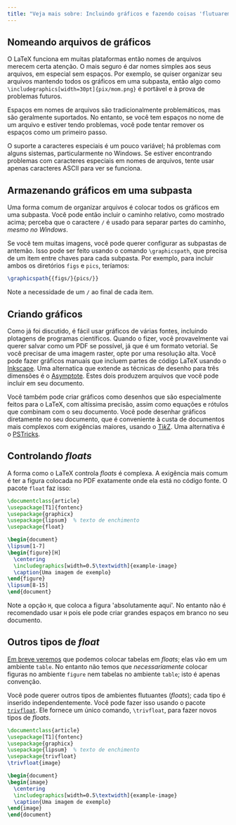 ```yaml
---
title: "Veja mais sobre: Incluindo gráficos e fazendo coisas 'flutuarem'"
---
```


## Nomeando arquivos de gráficos

O LaTeX funciona em muitas plataformas então nomes de arquivos merecem certa
atenção.  O mais seguro é dar nomes simples aos seus arquivos, em especial sem
espaços.  Por exemplo, se quiser organizar seu arquivos mantendo todos os
gráficos em uma subpasta, então algo como
`\includegraphics[width=30pt]{pix/mom.png}`
é portável e à prova de problemas futuros.

Espaços em nomes de arquivos são tradicionalmente problemáticos, mas são
geralmente suportados.  No entanto, se você tem espaços no nome de um arquivo e
estiver tendo problemas, você pode tentar remover os espaços como um primeiro
passo.

O suporte a caracteres especiais é um pouco variável;  há problemas com alguns
sistemas, particularmente no Windows.  Se estiver encontrando problemas com
caracteres especiais em nomes de arquivos, tente usar apenas caracteres ASCII
para ver se funciona.

## Armazenando gráficos em uma subpasta

Uma forma comum de organizar arquivos é colocar todos os gráficos em uma
subpasta.  Você pode então incluir o caminho relativo, como mostrado acima;
perceba que o caractere `/` é usado para separar partes do caminho, _mesmo no
Windows_.

Se você tem muitas imagens, você pode querer configurar as subpastas de antemão.
Isso pode ser feito usando o comando `\graphicspath`, que precisa de um item
entre chaves para cada subpasta.  Por exemplo, para incluir ambos os diretórios
`figs` e `pics`, teríamos:

<!-- {% raw %} -->
```latex
\graphicspath{{figs/}{pics/}}
```
<!-- {% endraw %} -->

Note a necessidade de um `/` ao final de cada item.

## Criando gráficos

Como já foi discutido, é fácil usar gráficos de várias fontes, incluindo
plotagens de programas científicos.  Quando o fizer, você provavelmente vai
querer salvar como um PDF se possível, já que é um formato vetorial.  Se você
precisar de uma imagem raster, opte por uma resolução alta.  Você pode fazer
gráficos manuais que incluem partes de código LaTeX usando o
[Inkscape](https://inkscape.org/).  Uma alternatica que extende as técnicas de
desenho para três dimensões é o
[Asymptote](https://www.ctan.org/pkg/asymptote).  Estes dois produzem arquivos
que você pode incluir em seu documento.

Você também pode criar gráficos como desenhos que são especialmente feitos para
o LaTeX, com altíssima precisão, assim como equações e rótulos que combinam com
o seu documento.  Você pode desenhar gráficos diretamente no seu documento, que
é conveniente à custa de documentos mais complexos com exigências maiores,
usando o [Ti*k*Z](https://ctan.org/pkg/pgf).  Uma alternativa é o
[PSTricks](https://ctan.org/pkg/pstricks-base).

## Controlando _floats_

A forma como o LaTeX controla _floats_ é complexa.  A exigência mais comum é ter
a figura colocada no PDF exatamente onde ela está no código fonte.  O pacote
`float` faz isso:

```latex
\documentclass{article}
\usepackage[T1]{fontenc}
\usepackage{graphicx}
\usepackage{lipsum}  % texto de enchimento
\usepackage{float}

\begin{document}
\lipsum[1-7]
\begin{figure}[H]
  \centering
  \includegraphics[width=0.5\textwidth]{example-image}
  \caption{Uma imagem de exemplo}
\end{figure}
\lipsum[8-15]
\end{document}
```

Note a opção `H`, que coloca a figura 'absolutamente aqui'.  No entanto não é
recomendado usar `H` pois ele pode criar grandes espaços em branco no seu
documento.

## Outros tipos de _float_

[Em breve veremos](pt/lesson-08) que podemos colocar tabelas em _floats_;  elas
vão em um ambiente `table`.  No entanto não temos que _necessariamente_ colocar
figuras no ambiente `figure` nem tabelas no ambiente `table`;  isto é apenas
convenção.

Você pode querer outros tipos de ambientes flutuantes (_floats_);  cada tipo é
inserido independentemente.  Você pode fazer isso usando o pacote
[`trivfloat`](https://ctan.org/pkg/trivfloat).  Ele fornece um único comando,
`\trivfloat`, para fazer novos tipos de _floats_.

```latex
\documentclass{article}
\usepackage[T1]{fontenc}
\usepackage{graphicx}
\usepackage{lipsum}  % texto de enchimento
\usepackage{trivfloat}
\trivfloat{image}

\begin{document}
\begin{image}
  \centering
  \includegraphics[width=0.5\textwidth]{example-image}
  \caption{Uma imagem de exemplo}
\end{image}
\end{document}
```
